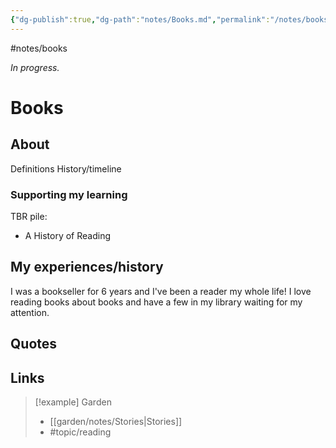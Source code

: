 ```yaml
---
{"dg-publish":true,"dg-path":"notes/Books.md","permalink":"/notes/books/","created":"2025-03-18T20:09:41.870-04:00","updated":"2025-03-22T22:38:11.563-04:00"}
---
```


#notes/books

*In progress.*
# Books

## About
Definitions
History/timeline
### Supporting my learning
TBR pile:
- A History of Reading

## My experiences/history
I was a bookseller for 6 years and I've been a reader my whole life! I love reading books about books and have a few in my library waiting for my attention.
## Quotes

## Links


> [!example] Garden
> - [[garden/notes/Stories\|Stories]]
> - #topic/reading

